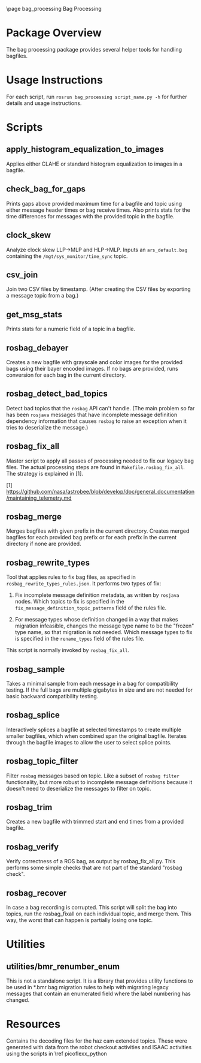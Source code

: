 \page bag_processing Bag Processing

# Package Overview
The bag processing package provides several helper tools for handling bagfiles.

# Usage Instructions
For each script, run `rosrun bag_processing script_name.py -h` for further details and
usage instructions.

# Scripts
## apply_histogram_equalization_to_images
Applies either CLAHE or standard histogram equalization to images in a bagfile.

## check_bag_for_gaps
Prints gaps above provided maximum time for a bagfile and topic using either message header times or bag receive times.
Also prints stats for the time differences for messages with the provided topic in the bagfile.

## clock_skew
Analyze clock skew LLP->MLP and HLP->MLP. Inputs an `ars_default.bag`
containing the `/mgt/sys_monitor/time_sync` topic.

## csv_join
Join two CSV files by timestamp. (After creating the CSV files by exporting a message topic from a bag.)

## get_msg_stats
Prints stats for a numeric field of a topic in a bagfile.

## rosbag_debayer
Creates a new bagfile with grayscale and color images for the provided bags using their bayer encoded images.
If no bags are provided, runs conversion for each bag in the current directory.

## rosbag_detect_bad_topics
Detect bad topics that the `rosbag` API can't handle. (The main problem so
far has been `rosjava` messages that have incomplete message definition
dependency information that causes `rosbag` to raise an exception when it
tries to deserialize the message.)

## rosbag_fix_all
Master script to apply all passes of processing needed to fix our legacy
bag files. The actual processing steps are found in
`Makefile.rosbag_fix_all`. The strategy is explained in [1].

[1] https://github.com/nasa/astrobee/blob/develop/doc/general_documentation/maintaining_telemetry.md

## rosbag_merge
Merges bagfiles with given prefix in the current directory. Creates merged
bagfiles for each provided bag prefix or for each prefix in the current directory
if none are provided.

## rosbag_rewrite_types
Tool that applies rules to fix bag files, as specified in
`rosbag_rewrite_types_rules.json`. It performs two types of fix:

1. Fix incomplete message definition metadata, as written by `rosjava`
   nodes. Which topics to fix is specified in the
   `fix_message_definition_topic_patterns` field of the rules file.

2. For message types whose definition changed in a way that makes
   migration infeasible, changes the message type name to be the
   "frozen" type name, so that migration is not needed. Which message
   types to fix is specified in the `rename_types` field of the rules
   file.

This script is normally invoked by `rosbag_fix_all`.

## rosbag_sample
Takes a minimal sample from each message in a bag for compatibility
testing. If the full bags are multiple gigabytes in size and are not
needed for basic backward compatibility testing.

## rosbag_splice
Interactively splices a bagfile at selected timestamps to create multiple
smaller bagfiles, which when combined span the original bagfile. Iterates
through the bagfile images to allow the user to select splice points.

## rosbag_topic_filter
Filter `rosbag` messages based on topic. Like a subset of `rosbag filter`
functionality, but more robust to incomplete message definitions because
it doesn't need to deserialize the messages to filter on topic.

## rosbag_trim
Creates a new bagfile with trimmed start and end times from a provided
bagfile.

## rosbag_verify
Verify correctness of a ROS bag, as output by rosbag_fix_all.py. This
performs some simple checks that are not part of the standard "rosbag
check".

## rosbag_recover
In case a bag recording is corrupted. This script will split the bag into topics,
run the rosbag_fixall on each individual topic, and merge them. This way, the worst
that can happen is partially losing one topic.

# Utilities

## utilities/bmr_renumber_enum
This is not a standalone script. It is a library that provides utility
functions to be used in \*.bmr bag migration rules to help with migrating
legacy messages that contain an enumerated field where the label
numbering has changed.

# Resources

Contains the decoding files for the haz cam extended topics. These were
generated with data from the robot checkout activities and ISAAC activities
using the scripts in \ref picoflexx_python
